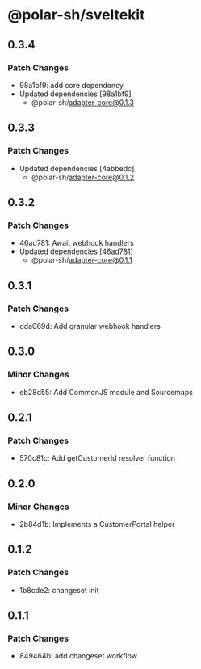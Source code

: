 # @polar-sh/sveltekit

## 0.3.4

### Patch Changes

- 98a1bf9: add core dependency
- Updated dependencies [98a1bf9]
  - @polar-sh/adapter-core@0.1.3

## 0.3.3

### Patch Changes

- Updated dependencies [4abbedc]
  - @polar-sh/adapter-core@0.1.2

## 0.3.2

### Patch Changes

- 46ad781: Await webhook handlers
- Updated dependencies [46ad781]
  - @polar-sh/adapter-core@0.1.1

## 0.3.1

### Patch Changes

- dda069d: Add granular webhook handlers

## 0.3.0

### Minor Changes

- eb28d55: Add CommonJS module and Sourcemaps

## 0.2.1

### Patch Changes

- 570c81c: Add getCustomerId resolver function

## 0.2.0

### Minor Changes

- 2b84d1b: Implements a CustomerPortal helper

## 0.1.2

### Patch Changes

- 1b8cde2: changeset init

## 0.1.1

### Patch Changes

- 849464b: add changeset workflow
